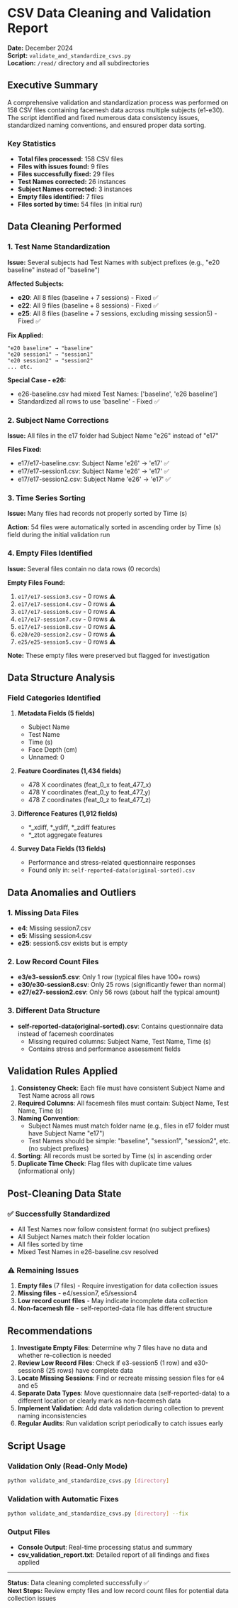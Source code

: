 # CSV Data Cleaning and Validation Report

**Date:** December 2024  
**Script:** `validate_and_standardize_csvs.py`  
**Location:** `/read/` directory and all subdirectories  

## Executive Summary

A comprehensive validation and standardization process was performed on 158 CSV files containing facemesh data across multiple subjects (e1-e30). The script identified and fixed numerous data consistency issues, standardized naming conventions, and ensured proper data sorting.

### Key Statistics
- **Total files processed:** 158 CSV files
- **Files with issues found:** 9 files
- **Files successfully fixed:** 29 files
- **Test Names corrected:** 26 instances
- **Subject Names corrected:** 3 instances
- **Empty files identified:** 7 files
- **Files sorted by time:** 54 files (in initial run)

## Data Cleaning Performed

### 1. Test Name Standardization

**Issue:** Several subjects had Test Names with subject prefixes (e.g., "e20 baseline" instead of "baseline")

**Affected Subjects:**
- **e20**: All 8 files (baseline + 7 sessions) - Fixed ✅
- **e22**: All 9 files (baseline + 8 sessions) - Fixed ✅
- **e25**: All 8 files (baseline + 7 sessions, excluding missing session5) - Fixed ✅

**Fix Applied:**
```
"e20 baseline" → "baseline"
"e20 session1" → "session1"
"e20 session2" → "session2"
... etc.
```

**Special Case - e26:**
- e26-baseline.csv had mixed Test Names: ['baseline', 'e26 baseline']
- Standardized all rows to use 'baseline' - Fixed ✅

### 2. Subject Name Corrections

**Issue:** All files in the e17 folder had Subject Name "e26" instead of "e17"

**Files Fixed:**
- e17/e17-baseline.csv: Subject Name 'e26' → 'e17' ✅
- e17/e17-session1.csv: Subject Name 'e26' → 'e17' ✅
- e17/e17-session2.csv: Subject Name 'e26' → 'e17' ✅

### 3. Time Series Sorting

**Issue:** Many files had records not properly sorted by Time (s)

**Action:** 54 files were automatically sorted in ascending order by Time (s) field during the initial validation run

### 4. Empty Files Identified

**Issue:** Several files contain no data rows (0 records)

**Empty Files Found:**
1. `e17/e17-session3.csv` - 0 rows ⚠️
2. `e17/e17-session4.csv` - 0 rows ⚠️
3. `e17/e17-session6.csv` - 0 rows ⚠️
4. `e17/e17-session7.csv` - 0 rows ⚠️
5. `e17/e17-session8.csv` - 0 rows ⚠️
6. `e20/e20-session2.csv` - 0 rows ⚠️
7. `e25/e25-session5.csv` - 0 rows ⚠️

**Note:** These empty files were preserved but flagged for investigation

## Data Structure Analysis

### Field Categories Identified

1. **Metadata Fields (5 fields)**
   - Subject Name
   - Test Name
   - Time (s)
   - Face Depth (cm)
   - Unnamed: 0

2. **Feature Coordinates (1,434 fields)**
   - 478 X coordinates (feat_0_x to feat_477_x)
   - 478 Y coordinates (feat_0_y to feat_477_y)
   - 478 Z coordinates (feat_0_z to feat_477_z)

3. **Difference Features (1,912 fields)**
   - *_xdiff, *_ydiff, *_zdiff features
   - *_ztot aggregate features

4. **Survey Data Fields (13 fields)**
   - Performance and stress-related questionnaire responses
   - Found only in: `self-reported-data(original-sorted).csv`

## Data Anomalies and Outliers

### 1. Missing Data Files
- **e4**: Missing session7.csv
- **e5**: Missing session4.csv
- **e25**: session5.csv exists but is empty

### 2. Low Record Count Files
- **e3/e3-session5.csv**: Only 1 row (typical files have 100+ rows)
- **e30/e30-session8.csv**: Only 25 rows (significantly fewer than normal)
- **e27/e27-session2.csv**: Only 56 rows (about half the typical amount)

### 3. Different Data Structure
- **self-reported-data(original-sorted).csv**: Contains questionnaire data instead of facemesh coordinates
  - Missing required columns: Subject Name, Test Name, Time (s)
  - Contains stress and performance assessment fields

## Validation Rules Applied

1. **Consistency Check**: Each file must have consistent Subject Name and Test Name across all rows
2. **Required Columns**: All facemesh files must contain: Subject Name, Test Name, Time (s)
3. **Naming Convention**: 
   - Subject Names must match folder name (e.g., files in e17 folder must have Subject Name "e17")
   - Test Names should be simple: "baseline", "session1", "session2", etc. (no subject prefixes)
4. **Sorting**: All records must be sorted by Time (s) in ascending order
5. **Duplicate Time Check**: Flag files with duplicate time values (informational only)

## Post-Cleaning Data State

### ✅ Successfully Standardized
- All Test Names now follow consistent format (no subject prefixes)
- All Subject Names match their folder location
- All files sorted by time
- Mixed Test Names in e26-baseline.csv resolved

### ⚠️ Remaining Issues
1. **Empty files** (7 files) - Require investigation for data collection issues
2. **Missing files** - e4/session7, e5/session4
3. **Low record count files** - May indicate incomplete data collection
4. **Non-facemesh file** - self-reported-data file has different structure

## Recommendations

1. **Investigate Empty Files**: Determine why 7 files have no data and whether re-collection is needed
2. **Review Low Record Files**: Check if e3-session5 (1 row) and e30-session8 (25 rows) have complete data
3. **Locate Missing Sessions**: Find or recreate missing session files for e4 and e5
4. **Separate Data Types**: Move questionnaire data (self-reported-data) to a different location or clearly mark as non-facemesh data
5. **Implement Validation**: Add data validation during collection to prevent naming inconsistencies
6. **Regular Audits**: Run validation script periodically to catch issues early

## Script Usage

### Validation Only (Read-Only Mode)
```bash
python validate_and_standardize_csvs.py [directory]
```

### Validation with Automatic Fixes
```bash
python validate_and_standardize_csvs.py [directory] --fix
```

### Output Files
- **Console Output**: Real-time processing status and summary
- **csv_validation_report.txt**: Detailed report of all findings and fixes applied

---

**Status:** Data cleaning completed successfully ✅  
**Next Steps:** Review empty files and low record count files for potential data collection issues 